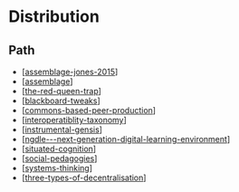 # Distribution

## Path

- [[assemblage-jones-2015]]
- [[assemblage]]
- [[the-red-queen-trap]]
- [[blackboard-tweaks]]
- [[commons-based-peer-production]]
- [[interoperatiblity-taxonomy]]
- [[instrumental-gensis]]
- [[ngdle---next-generation-digital-learning-environment]]
- [[situated-cognition]]
- [[social-pedagogies]]
- [[systems-thinking]]
- [[three-types-of-decentralisation]]

[//begin]: # "Autogenerated link references for markdown compatibility"
[assemblage-jones-2015]: Distribution/assemblage-jones-2015 "Assemblage (Jones, 2015)"
[assemblage]: Distribution/assemblage "Assemblage"
[the-red-queen-trap]: Distribution/the-red-queen-trap "The Red Queen Trap"
[blackboard-tweaks]: Distribution/blackboard-tweaks "Blackboard tweaks"
[commons-based-peer-production]: Distribution/commons-based-peer-production "Commons-based peer production"
[interoperatiblity-taxonomy]: Distribution/interoperatiblity-taxonomy "Interoperability Taxonomy"
[instrumental-gensis]: Distribution/instrumental-gensis "instrumental-gensis"
[ngdle---next-generation-digital-learning-environment]: Distribution/ngdle---next-generation-digital-learning-environment "NGDLE - Next Generation Digital Learning Environment"
[situated-cognition]: Distribution/situated-cognition "Situated cognition"
[social-pedagogies]: Distribution/social-pedagogies "Social Pedagogies"
[systems-thinking]: Distribution/systems-thinking "Systems thinking"
[three-types-of-decentralisation]: Distribution/three-types-of-decentralisation "Three types of decentralisation"
[//end]: # "Autogenerated link references"
